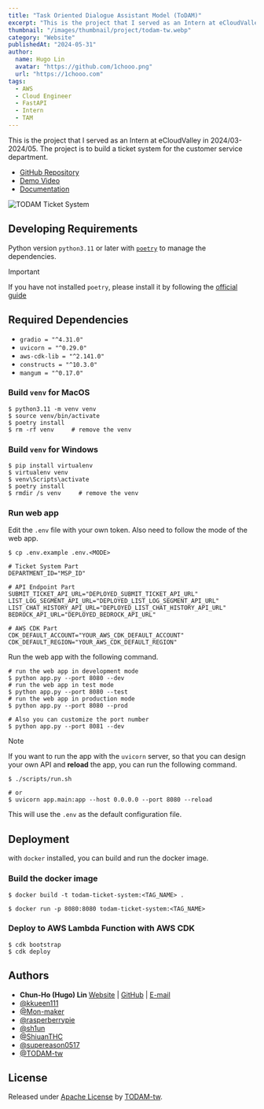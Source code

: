 ```yaml
---
title: "Task Oriented Dialogue Assistant Model (ToDAM)"
excerpt: "This is the project that I served as an Intern at eCloudValley in 2024/03-2024/05. The project is to build a ticket system for the customer service department."
thumbnail: "/images/thumbnail/project/todam-tw.webp"
category: "Website"
publishedAt: "2024-05-31"
author:
  name: Hugo Lin
  avatar: "https://github.com/1chooo.png"
  url: "https://1chooo.com"
tags:
  - AWS
  - Cloud Engineer
  - FastAPI
  - Intern
  - TAM
---
```


This is the project that I served as an Intern at eCloudValley in 2024/03-2024/05. The project is to build a ticket system for the customer service department.

- [GitHub Repository](https://github.com/TODAM-tw/todam-ticket-system)
- [Demo Video](https://youtu.be/i86gxusBZNY)
- [Documentation](https://github.com/TODAM-tw/todam-ticket-system/tree/main/docs)

![TODAM Ticket System](https://github.com/TODAM-tw/todam-ticket-system/raw/main/docs/imgs/cover.png)

## Developing Requirements

Python version `python3.11` or later with [`poetry`](https://python-poetry.org/) to manage the dependencies.

> [!IMPORTANT]
> If you have not installed `poetry`, please install it by following the [official guide](https://python-poetry.org/docs/#installation)

## Required Dependencies

- `gradio = "^4.31.0"`
- `uvicorn = "^0.29.0"`
- `aws-cdk-lib = "^2.141.0"`
- `constructs = "^10.3.0"`
- `mangum = "^0.17.0"`

### Build `venv` for **MacOS**

```shell
$ python3.11 -m venv venv
$ source venv/bin/activate
$ poetry install
$ rm -rf venv     # remove the venv
```

### Build `venv` for **Windows**

```shell
$ pip install virtualenv
$ virtualenv venv
$ venv\Scripts\activate
$ poetry install
$ rmdir /s venv     # remove the venv
```

### Run web app

Edit the `.env` file with your own token. Also need to follow the mode of the web app.

```shell
$ cp .env.example .env.<MODE>
```

```shell
# Ticket System Part
DEPARTMENT_ID="MSP_ID"

# API Endpoint Part
SUBMIT_TICKET_API_URL="DEPLOYED_SUBMIT_TICKET_API_URL"
LIST_LOG_SEGMENT_API_URL="DEPLOYED_LIST_LOG_SEGMENT_API_URL"
LIST_CHAT_HISTORY_API_URL="DEPLOYED_LIST_CHAT_HISTORY_API_URL"
BEDROCK_API_URL="DEPLOYED_BEDROCK_API_URL"

# AWS CDK Part
CDK_DEFAULT_ACCOUNT="YOUR_AWS_CDK_DEFAULT_ACCOUNT"
CDK_DEFAULT_REGION="YOUR_AWS_CDK_DEFAULT_REGION"
```

Run the web app with the following command.

```shell
# run the web app in development mode
$ python app.py --port 8080 --dev
# run the web app in test mode
$ python app.py --port 8080 --test
# run the web app in production mode
$ python app.py --port 8080 --prod

# Also you can customize the port number
$ python app.py --port 8081 --dev
```

> [!NOTE]
> If you want to run the app with the `uvicorn` server, so that you can design your own API and **reload** the app, you can run the following command.
>
> ```shell
> $ ./scripts/run.sh
>
> # or
> $ uvicorn app.main:app --host 0.0.0.0 --port 8080 --reload
> ```
>
> This will use the `.env` as the default configuration file.

## Deployment

with `docker` installed, you can build and run the docker image.

### Build the docker image

```shell
$ docker build -t todam-ticket-system:<TAG_NAME> .

$ docker run -p 8080:8080 todam-ticket-system:<TAG_NAME>
```

### Deploy to AWS Lambda Function with AWS CDK

```shell
$ cdk bootstrap
$ cdk deploy
```

## Authors

- **Chun-Ho (Hugo) Lin** [Website](https://1chooo.com) | [GitHub](https://github.com/1chooo) | [E-mail](mailto:hugo@1chooo.com)
- [@kkueen111](https://github.com/kkueen111)
- [@Mon-maker](https://github.com/Mon-maker)
- [@rasperberrypie](https://github.com/rasperberrypie)
- [@sh1un](https://github.com/sh1un)
- [@ShiuanTHC](https://github.com/ShiuanTHC)
- [@supereason0517](https://github.com/supereason0517)
- [@TODAM-tw](https://github.com/TODAM-tw)

## License

Released under [Apache License](./LICENSE) by [TODAM-tw](https://github.com/TODAM-tw).
